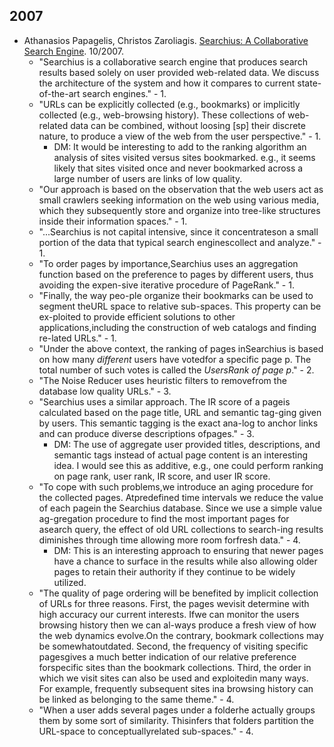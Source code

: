 ## 2007
- Athanasios Papagelis, Christos Zaroliagis. [Searchius: A Collaborative Search Engine](https://www.researchgate.net/publication/4282197_Searchius_A_Collaborative_Search_Engine). 10/2007.
    - "Searchius is a collaborative search engine that produces search results based solely on user provided web-related data. We discuss the architecture of the system and how it compares to current state-of-the-art search engines." - 1.
    - "URLs can be explicitly collected (e.g., bookmarks) or implicitly collected (e.g., web-browsing history). These collections of web-related data can be combined, without loosing [sp] their discrete nature, to produce a view of the web from the user perspective." - 1.
        - DM: It would be interesting to add to the ranking algorithm an analysis of sites visited versus sites bookmarked. e.g., it seems likely that sites visited once and never bookmarked across a large number of users are links of low quality.
    - "Our approach is based on the observation that the web users act as small crawlers seeking information on the web using various media, which they subsequently store and organize into tree-like structures inside their information spaces." - 1.
    - "...Searchius is not capital intensive, since it concentrateson a small portion of the data that typical search enginescollect and analyze." - 1.
    - "To order pages by importance,Searchius uses an aggregation function based on the preference to pages by different users, thus avoiding the expen-sive iterative procedure of PageRank." - 1.
    - "Finally, the way peo-ple organize their bookmarks can be used to segment theURL space to relative sub-spaces. This property can be ex-ploited to provide efficient solutions to other applications,including the construction of web catalogs and finding re-lated URLs." - 1.
    - "Under the above context, the ranking of pages inSearchius is based on how many *different* users have votedfor a specific page p. The total number of such votes is called the *UsersRank of page p*." - 2.
    - "The Noise Reducer uses heuristic filters to removefrom the database low quality URLs." - 3.
    - "Searchius uses a similar approach. The IR score of a pageis calculated based on the page title, URL and semantic tag-ging given by users. This semantic tagging is the exact ana-log to anchor links and can produce diverse descriptions ofpages." - 3.
        - DM: The use of aggregate user provided titles, descriptions, and semantic tags instead of actual page content is an interesting idea. I would see this as additive, e.g., one could perform ranking on page rank, user rank, IR score, and user IR score.
    - "To cope with such problems,we introduce an aging procedure for the collected pages. Atpredefined time intervals we reduce the value of each pagein the Searchius database. Since we use a simple value ag-gregation procedure to find the most important pages for asearch query, the effect of old URL collections to search-ing results diminishes through time allowing more room forfresh data." - 4.
        - DM: This is an interesting approach to ensuring that newer pages have a chance to surface in the results while also allowing older pages to retain their authority if they continue to be widely utilized.
    - "The quality of page ordering will be benefited by implicit collection of URLs for three reasons. First, the pages wevisit determine with high accuracy our current interests. Ifwe can monitor the users browsing history then we can al-ways produce a fresh view of how the web dynamics evolve.On the contrary, bookmark collections may be somewhatoutdated. Second, the frequency of visiting specific pagesgives a much better indication of our relative preference forspecific sites than the bookmark collections. Third, the order in which we visit sites can also be used and exploitedin many ways. For example, frequently subsequent sites ina browsing history can be linked as belonging to the same theme." - 4.
    - "When a user adds several pages under a folderhe actually groups them by some sort of similarity. Thisinfers that folders partition the URL-space to conceptuallyrelated sub-spaces." - 4.